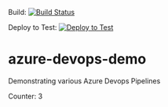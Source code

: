 Build: [![Build Status](https://dev.azure.com/iremark-consulting/cloud-native-7-demo/_apis/build/status/iremmats.azure-devops-demo?branchName=master&stageName=build)](https://dev.azure.com/iremark-consulting/cloud-native-7-demo/_build/latest?definitionId=1&branchName=master)

Deploy to Test: [![Deploy to Test](https://dev.azure.com/iremark-consulting/cloud-native-7-demo/_apis/build/status/iremmats.azure-devops-demo?branchName=master&stageName=deploy_to_test)](https://dev.azure.com/iremark-consulting/cloud-native-7-demo/_build/latest?definitionId=1&branchName=master)

# azure-devops-demo
Demonstrating various Azure Devops Pipelines

Counter: 3
